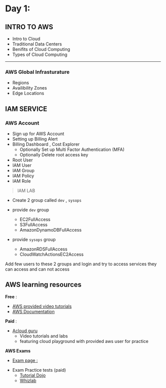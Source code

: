 # Day 1: 

## INTRO TO AWS  
- Intro to Cloud 
- Traditional Data Centers 
- Benifits of Cloud Computing 
- Types of Cloud Computing 
--- 
### AWS Global Infrasturature
- Regions 
- Availibility Zones
- Edge Locations 



## IAM SERVICE

### AWS Account
  - Sign up for AWS Account
  - Setting up Billing Alert 
  - Billing Dashboard , Cost Explorer 
    - Optionally Set up Multi Factor Authentication (MFA)
    - Optionally Delete root access key  
  - Root User
  - IAM User
  - IAM Group
  - IAM Policy
  - IAM Role
  
> IAM LAB 
- Create 2 group called `dev` , `sysops` 
- provide `dev` group 
  - EC2FullAccess
  - S3FullAccess
  - AmazonDynamoDBFullAccess

- provide `sysops` group 
  - AmazonRDSFullAccess
  - CloudWatchActionsEC2Access

Add few users to these 2 groups and login and try to access services they can access and can not access 

















## AWS learning resources 
**Free** : 
- [AWS provided video tutorials](https://www.aws.training/LearningLibrary)
- [AWS Documentation](https://docs.aws.amazon.com/)

**Paid** : 
- [Acloud guru](https://acloudguru.com)
  - Video tutorials and labs 
  - featuring cloud playground with provided aws user for practice

**AWS Exams** 
* [Exam page :](https://aws.amazon.com/certification/) 
- Exam Practice tests (paid)
  - [Tutorial Dojo](https://tutorialsdojo.com/)
  - [Whizlab]()
